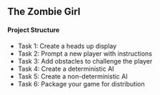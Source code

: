 ## The Zombie Girl

#### Project Structure

- Task 1: Create a heads up display
- Task 2: Prompt a new player with instructions
- Task 3: Add obstacles to challenge the player
- Task 4: Create a deterministic AI
- Task 5: Create a non-deterministic AI
- Task 6: Package your game for distribution
